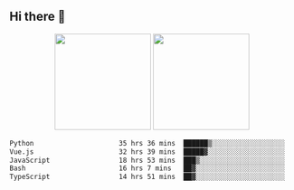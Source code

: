 ## Hi there 👋
<div align="center">
<span>  </span>
<img height="170px" src="https://github-readme-stats.vercel.app/api?username=bigQY&show_icons=true&count_private==true&v=3" /><span>        </span><img height="170px" src="https://github-readme-stats.vercel.app/api/top-langs/?username=bigQY&layout=compact&langs_count=8&v=3" />
<span>  </span>
</div>
<div align="center">

<!--START_SECTION:waka-->

```txt
Python                     35 hrs 36 mins  ██████▒░░░░░░░░░░░░░░░░░░   24.87 %
Vue.js                     32 hrs 39 mins  █████▓░░░░░░░░░░░░░░░░░░░   22.80 %
JavaScript                 18 hrs 53 mins  ███▒░░░░░░░░░░░░░░░░░░░░░   13.19 %
Bash                       16 hrs 7 mins   ██▓░░░░░░░░░░░░░░░░░░░░░░   11.26 %
TypeScript                 14 hrs 51 mins  ██▓░░░░░░░░░░░░░░░░░░░░░░   10.38 %
```

<!--END_SECTION:waka-->
</div>
